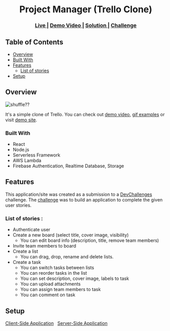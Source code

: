 <!-- Please update value in the {}  -->

<h1 align="center">Project Manager (Trello Clone)</h1>

<div align="center">
  <h3>
    <a href="https://trello-project-manager.netlify.app/">
      Live
    </a>
    <span> | </span>
    <a href="https://www.youtube.com/watch?v=qYPW0w2QXmc">
      Demo Video
     </a>
    <span> | </span>
    <a href="https://devchallenges.io/solutions/SVcO9rsAuK5k6qcXjmsw">
      Solution
    </a>
    <span> | </span>
    <a href="https://devchallenges.io/challenges/wP0LbGgEeKhpFHUpPpDh">
      Challenge
    </a>
  </h3>
</div>

## Table of Contents

- [Overview](#overview)
- [Built With](#built-with)
- [Features](#features)
  - [List of stories](#List-of-stories)
- [Setup](#setup)

## Overview

![shuffle??](https://github.com/berabulut/gifs/blob/main/shuffle.gif)

It's a simple clone of Trello. You can check out [demo video](https://www.youtube.com/watch?v=qYPW0w2QXmc), [gif examples](./images/examples.MD) or visit [demo site](https://trello-project-manager.netlify.app/).

### Built With

- React
- Node.js
- Serverless Framework
- AWS Lambda
- Firebase Authentication, Realtime Database, Storage

## Features

<!-- List the features of your application or follow the template. Don't share the figma file here :) -->

This application/site was created as a submission to a [DevChallenges](https://devchallenges.io/challenges) challenge. The [challenge](https://devchallenges.io/challenges/wP0LbGgEeKhpFHUpPpDh) was to build an application to complete the given user stories.

### List of stories :

- Authenticate user
- Create a new board (select title, cover image, visibility)
  - You can edit board info (description, title, remove team members)
- Invite team members to board
- Create a list
  - You can drag, drop, rename and delete lists.
- Create a task
  - You can switch tasks between lists
  - You can reorder tasks in the list
  - You can set description, cover image, labels to task
  - You can upload attachments
  - You can assign team members to task
  - You can comment on task

## Setup

[Client-Side Application](/client/README.md) &nbsp;
[Server-Side Application](./service/README.md)
